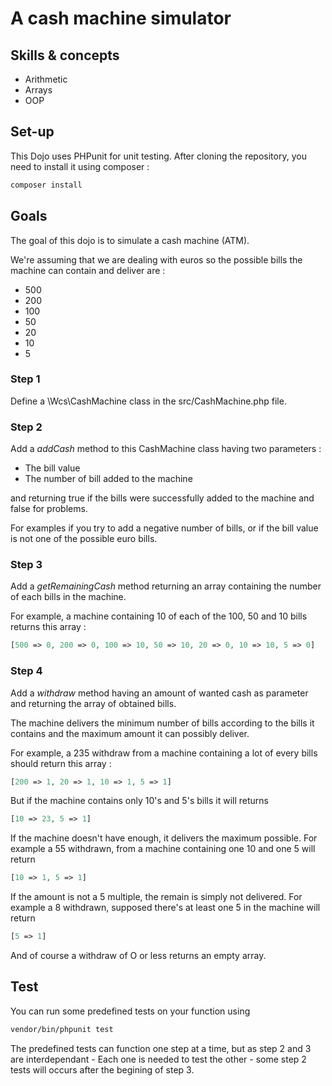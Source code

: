 # A cash machine simulator

## Skills & concepts

* Arithmetic
* Arrays
* OOP

## Set-up

This Dojo uses PHPunit for unit testing. After cloning the repository, you need to install it using composer :
```bash
composer install
```

## Goals

The goal of this dojo is to simulate a cash machine (ATM).

We're assuming that we are dealing with euros so the possible bills the machine can contain and deliver are :

- 500
- 200
- 100
- 50
- 20
- 10
- 5

### Step 1

Define a \Wcs\CashMachine class in the src/CashMachine.php file.

### Step 2

Add a *addCash* method to this CashMachine class having two parameters :

- The bill value
- The number of bill added to the machine

and returning true if the bills were successfully added to the machine and false for problems.

For examples if you try to add a negative number of bills, or if the bill value is not one of the possible euro bills.

### Step 3

Add a *getRemainingCash* method returning an array containing the number of each bills in the machine.

For example, a machine containing 10 of each of the 100, 50 and 10 bills returns this array :  

```php 
[500 => 0, 200 => 0, 100 => 10, 50 => 10, 20 => 0, 10 => 10, 5 => 0] 
```

### Step 4

Add a *withdraw* method having an amount of wanted cash as parameter and returning the array of obtained bills.

The machine delivers the minimum number of bills according to the bills it contains and the maximum amount it can possibly deliver.

For example, a 235 withdraw from a machine containing a lot of every bills should return this array :  

```php 
[200 => 1, 20 => 1, 10 => 1, 5 => 1] 
```

But if the machine contains only 10's and 5's bills it will returns 
```php 
[10 => 23, 5 => 1] 
```

If the machine doesn't have enough, it delivers the maximum possible.
For example a 55 withdrawn, from a machine containing one 10 and one 5 will return
```php 
[10 => 1, 5 => 1] 
```

If the amount is not a 5 multiple, the remain is simply not delivered.
For example a 8 withdrawn, supposed there's at least one 5 in the machine will return
```php 
[5 => 1] 
```

And of course a withdraw of O or less returns an empty array.

## Test

You can run some predefined tests on your function using 
```bash
vendor/bin/phpunit test
```

The predefined tests can function one step at a time, but as step 2 and 3 are interdependant - Each one is needed to test the other - some step 2 tests will occurs after the begining of step 3.